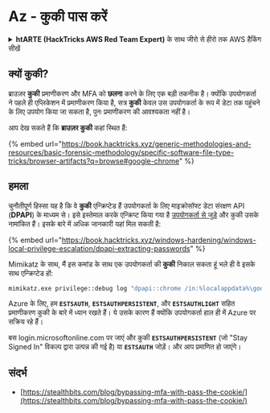 # Az - कुकी पास करें

<details>

<summary><strong>htARTE (HackTricks AWS Red Team Expert)</strong> के साथ जीरो से हीरो तक AWS हैकिंग सीखें</summary>

HackTricks का समर्थन करने के अन्य तरीके:

* यदि आप अपनी कंपनी का विज्ञापन **HackTricks** में देखना चाहते हैं या **HackTricks को PDF में डाउनलोड** करना चाहते हैं तो [**सब्सक्रिप्शन प्लान**](https://github.com/sponsors/carlospolop) देखें!
* [**आधिकारिक PEASS और HackTricks स्वैग**](https://peass.creator-spring.com) प्राप्त करें
* हमारे विशेष [**NFTs**](https://opensea.io/collection/the-peass-family) कलेक्शन, [**The PEASS Family**](https://opensea.io/collection/the-peass-family) खोजें
* **शामिल हों** 💬 [**डिस्कॉर्ड समूह**](https://discord.gg/hRep4RUj7f) या [**टेलीग्राम समूह**](https://t.me/peass) या हमें **ट्विटर** 🐦 [**@hacktricks_live**](https://twitter.com/hacktricks_live)** पर फॉलो** करें।
* **हैकिंग ट्रिक्स साझा करें** द्वारा PRs सबमिट करके [**HackTricks**](https://github.com/carlospolop/hacktricks) और [**HackTricks Cloud**](https://github.com/carlospolop/hacktricks-cloud) github repos में।

</details>

## क्यों कुकी?

ब्राउज़र **कुकी** प्रमाणीकरण और MFA को **छलना** करने के लिए एक बड़ी तकनीक है। क्योंकि उपयोगकर्ता ने पहले ही एप्लिकेशन में प्रमाणीकरण किया है, सत्र **कुकी** केवल उस उपयोगकर्ता के रूप में डेटा तक पहुंचने के लिए उपयोग किया जा सकता है, पुनः प्रमाणीकरण की आवश्यकता नहीं है।

आप देख सकते हैं कि **ब्राउज़र कुकी** कहां स्थित हैं:

{% embed url="https://book.hacktricks.xyz/generic-methodologies-and-resources/basic-forensic-methodology/specific-software-file-type-tricks/browser-artifacts?q=browse#google-chrome" %}

## हमला

चुनौतीपूर्ण हिस्सा यह है कि वे **कुकी** एन्क्रिप्टेड हैं उपयोगकर्ता के लिए माइक्रोसॉफ्ट डेटा संरक्षण API (**DPAPI**) के माध्यम से। इसे इस्तेमाल करके एन्क्रिप्ट किया गया है [उपयोगकर्ता से जुड़े](https://book.hacktricks.xyz/windows-hardening/windows-local-privilege-escalation/dpapi-extracting-passwords) और कुकी उसके नामांकित हैं। इसके बारे में अधिक जानकारी यहां मिल सकती है:

{% embed url="https://book.hacktricks.xyz/windows-hardening/windows-local-privilege-escalation/dpapi-extracting-passwords" %}

Mimikatz के साथ, मैं इस कमांड के साथ एक उपयोगकर्ता की **कुकी** निकाल सकता हूं भले ही वे इसके साथ एन्क्रिप्टेड हों:
```bash
mimikatz.exe privilege::debug log "dpapi::chrome /in:%localappdata%\google\chrome\USERDA~1\default\cookies /unprotect" exit
```
Azure के लिए, हम **`ESTSAUTH`**, **`ESTSAUTHPERSISTENT`**, और **`ESTSAUTHLIGHT`** सहित प्रमाणीकरण कुकी के बारे में ध्यान रखते हैं। ये उसके कारण हैं क्योंकि उपयोगकर्ता हाल ही में Azure पर सक्रिय रहे हैं।

बस login.microsoftonline.com पर जाएं और कुकी **`ESTSAUTHPERSISTENT`** (जो "Stay Signed In" विकल्प द्वारा उत्पन्न की गई है) या **`ESTSAUTH`** जोड़ें। और आप प्रमाणित हो जाएंगे।

## संदर्भ

* [https://stealthbits.com/blog/bypassing-mfa-with-pass-the-cookie/](https://stealthbits.com/blog/bypassing-mfa-with-pass-the-cookie/)
